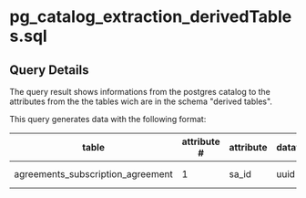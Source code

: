 # pg_catalog_extraction_derivedTables.sql

## Query Details

The query result shows informations from the postgres catalog to the attributes from the the tables wich are in the schema "derived tables". 


This query generates data with the following format:

| table | attribute # | attribute | datatype | description | 
|---|---|---|---|---|
| agreements_subscription_agreement | 1 | sa_id | uuid | UUID of Agreement |

